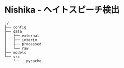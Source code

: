 # Nishika - ヘイトスピーチ検出

```
./
├── config
├── data
│   ├── external
│   ├── interim
│   ├── processed
│   └── raw
├── models
└── src
    └── __pycache__
```
